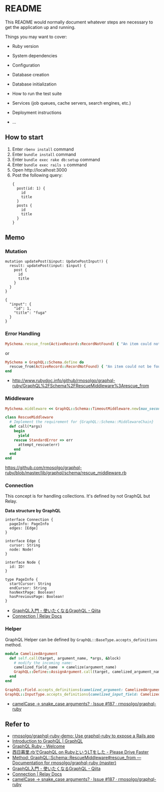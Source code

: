 # README

This README would normally document whatever steps are necessary to get the
application up and running.

Things you may want to cover:

* Ruby version

* System dependencies

* Configuration

* Database creation

* Database initialization

* How to run the test suite

* Services (job queues, cache servers, search engines, etc.)

* Deployment instructions

* ...

## How to start

1. Enter `rbenv install` command
1. Enter `bundle install` command
1. Enter `bundle exec rake db:setup` command
1. Enter `bundle exec rails s` command
1. Open http://localhost:3000
1. Post the following query:
    ```
    {
      post(id: 1) {
        id
        title
      }
      posts {
        id
        title
      }
    }
    ```

## Memo

### Mutation

```
mutation updatePost($input: UpdatePostInput!) {
  result: updatePost(input: $input) {
    post {
      id
      title
    }
  }
}
```

```
{
  "input": {
    "id": 1,
    "title": "fuga"
  }
}
```

### Error Handling

```ruby
MySchema.rescue_from(ActiveRecord::RecordNotFound) { "An item could not be found" }
```

or

```ruby
MySchema = GraphQL::Schema.define do
  rescue_from(ActiveRecord::RecordNotFound) { "An item could not be found" }
end
```

* http://www.rubydoc.info/github/rmosolgo/graphql-ruby/GraphQL%2FSchema%2FRescueMiddleware%3Arescue_from

### Middleware

```ruby
MySchema.middleware << GraphQL::Schema::TimeoutMiddleware.new(max_seconds: 2)
```

```ruby
class RescueMiddleware
  # Implement the requirement for {GraphQL::Schema::MiddlewareChain}
  def call(*args)
    begin
      yield
    rescue StandardError => err
      attempt_rescue(err)
    end
  end
end
```

https://github.com/rmosolgo/graphql-ruby/blob/master/lib/graphql/schema/rescue_middleware.rb

### Connection

This concept is for handling collections. It's defined by not GraphQL but Relay.

**Data structure by GraphQL**

```
interface Connection {
  pageInfo: PageInfo
  edges: [Edge]
}

interface Edge {
  cursor: String
  node: Node!
}

interface Node {
  id: ID!
}

type PageInfo {
  startCursor: String
  endCursor: String
  hasNextPage: Boolean!
  hasPreviousPage: Boolean!
}
```

* [GraphQL入門 - 使いたくなるGraphQL - Qiita](http://qiita.com/bananaumai/items/3eb77a67102f53e8a1ad#%E3%82%88%E3%82%8A%E5%AE%9F%E8%B7%B5%E7%9A%84%E3%81%AA%E4%BD%BF%E3%81%84%E6%96%B9)
* [Connection | Relay Docs](https://facebook.github.io/relay/docs/graphql-connections.html)

### Helper

GraphQL Helper can be defined by `GraphQL::BaseType.accepts_definitions` method.

```ruby
module CamelizedArgument
  def self.call(target, argument_name, *args, &block)
    # modify the incoming name:
    camelized_field_name  = camelize(argument_name)
    GraphQL::Define::AssignArgument.call(target, camelized_argument_name, *args, &block)
  end 
end

GraphQL::Field.accepts_definitions(camelized_argument: CamelizedArgument)
GraphQL::InputType.accepts_definitions(camelized_input_field: CamelizedArgument, camelized_argument: CamelizedArgument)
```

* [camelCase -> snake_case arguments? · Issue #187 · rmosolgo/graphql-ruby](https://github.com/rmosolgo/graphql-ruby/issues/187#issuecomment-233742521)

## Refer to

* [rmosolgo/graphql-ruby-demo: Use graphql-ruby to expose a Rails app](https://github.com/rmosolgo/graphql-ruby-demo)
* [Introduction to GraphQL | GraphQL](http://graphql.org/learn/)
* [GraphQL Ruby - Welcome](https://rmosolgo.github.io/graphql-ruby/)
* [西日暮里.rbでGraphQL on RubyというLTをした - Please Drive Faster](http://joe-re.hatenablog.com/entry/2016/05/04/174742)
* [Method: GraphQL::Schema::RescueMiddleware#rescue_from — Documentation for rmosolgo/graphql-ruby (master)](http://www.rubydoc.info/github/rmosolgo/graphql-ruby/GraphQL%2FSchema%2FRescueMiddleware%3Arescue_from)
* [GraphQL入門 - 使いたくなるGraphQL - Qiita](http://qiita.com/bananaumai/items/3eb77a67102f53e8a1ad#%E3%82%88%E3%82%8A%E5%AE%9F%E8%B7%B5%E7%9A%84%E3%81%AA%E4%BD%BF%E3%81%84%E6%96%B9)
* [Connection | Relay Docs](https://facebook.github.io/relay/docs/graphql-connections.html)
* [camelCase -> snake_case arguments? · Issue #187 · rmosolgo/graphql-ruby](https://github.com/rmosolgo/graphql-ruby/issues/187#issuecomment-233742521)
